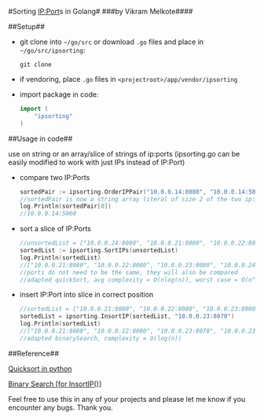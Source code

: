 #Sorting <IP:Port>s in Golang#
###by Vikram Melkote####

##Setup##

* git clone into `~/go/src` or download `.go` files and place in `~/go/src/ipsorting`:

	`git clone `

* if vendoring, place `.go` files in `<projectroot>/app/vendor/ipsorting`

* import package in code:
	
	```go
	import (
		"ipsorting"
	)
	```

##Usage in code##

use on string or an array/slice of strings of ip:ports (ipsorting.go can be easily modified to work with just IPs instead of IP:Port)
	
* compare two IP:Ports
	
	```go
	sortedPair := ipsorting.OrderIPPair("10.0.0.14:8080", "10.0.0.14:5060")
	//sortedPair is now a string array literal of size 2 of the two ip:port strings passed in in ascending numerical order
	log.Println(sortedPair[0])
	//10.0.0.14:5060
	```

* sort a slice of IP:Ports
	
	```go
	//unsortedList = ["10.0.0.24:8080", "10.0.0.21:8080", "10.0.0.22:8080", "10.0.0.23:8080"]
	sortedList := ipsorting.SortIPs(unsortedList)
	log.Println(sortedList)
	//["10.0.0.21:8080", "10.0.0.22:8080", "10.0.0.23:8080", "10.0.0.24:8080"]
	//ports do not need to be the same, they will also be compared
	//adapted quickSort, avg complexity = O(nlog(n)), worst case = O(n^2)
	```

* insert IP:Port into slice in correct position
	
	```go
	//sortedList = ["10.0.0.21:8080", "10.0.0.22:8080", "10.0.0.23:8080", "10.0.0.24:8080"]
	sortedList = ipsorting.InsortIP(sortedList, "10.0.0.23:8070")
	log.Println(sortedList)
	//["10.0.0.21:8080", "10.0.0.22:8080", "10.0.0.23:8070", "10.0.0.23:8080", "10.0.0.24:8080"]
	//adapted binarySearch, complexity = O(log(n))
	```

##Reference##

[Quicksort in python](https://inst.eecs.berkeley.edu/~cs188/sp09/projects/tutorial/docs/quickSort.html)

[Binary Search [for InsortIP()]](https://rosettacode.org/wiki/Binary_search)


Feel free to use this in any of your projects and please let me know if you encounter any bugs. Thank you.
